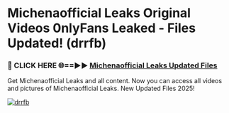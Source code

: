 # Michenaofficial Leaks Original Videos 0nlyFans Leaked - Files Updated! (drrfb)

<h3>🔴 CLICK HERE 🌐==►► <a href="https://tinyurl.com/ehrbuxhb" rel="nofollow">Michenaofficial Leaks Updated Files</a></h3>

Get Michenaofficial Leaks and all content. Now you can access all videos and pictures of Michenaofficial Leaks. New Updated Files 2025!

[![drrfb](https://i.imgur.com/lVYEuWS.gif)](https://tinyurl.com/ehrbuxhb)
